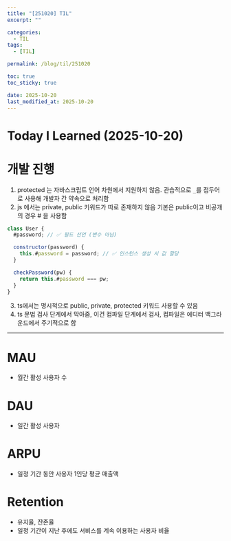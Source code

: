 ```yaml
---
title: "[251020] TIL"
excerpt: ""

categories:
  - TIL
tags:
  - [TIL]

permalink: /blog/til/251020

toc: true
toc_sticky: true

date: 2025-10-20
last_modified_at: 2025-10-20
---
```


# Today I Learned (2025-10-20)

# 개발 진행

1. protected 는 자바스크립트 언어 차원에서 지원하지 않음. 관습적으로 `_`를 접두어로 사용해 개발자 간 약속으로 처리함
2. js 에서는 private, public 키워드가 따로 존재하지 않음 기본은 public이고 비공개의 경우 # 을 사용함

```js
class User {
  #password; // ✅ 필드 선언 (변수 아님)

  constructor(password) {
    this.#password = password; // ✅ 인스턴스 생성 시 값 할당
  }

  checkPassword(pw) {
    return this.#password === pw;
  }
}
```

3. ts에서는 명시적으로 public, private, protected 키워드 사용할 수 있음
4. ts 문법 검사 단계에서 막아줌, 이건 컴파일 단계에서 검사, 컴파일은 에디터 백그라운드에서 주기적으로 함

---

# MAU

- 월간 활성 사용자 수

# DAU

- 일간 활성 사용자

# ARPU

- 일정 기간 동안 사용자 1인당 평균 매출액

# Retention

- 유지율, 잔존율
- 일정 기간이 지난 후에도 서비스를 계속 이용하는 사용자 비율
